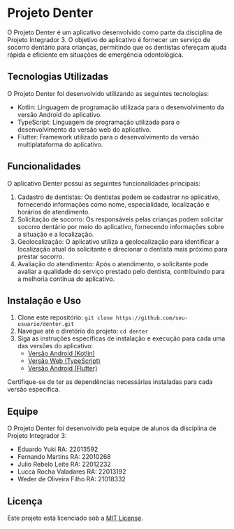 # Projeto Denter



O Projeto Denter é um aplicativo desenvolvido como parte da disciplina de Projeto Integrador 3. O objetivo do aplicativo é fornecer um serviço de socorro dentário para crianças, permitindo que os dentistas ofereçam ajuda rápida e eficiente em situações de emergência odontológica.

## Tecnologias Utilizadas

O Projeto Denter foi desenvolvido utilizando as seguintes tecnologias:

- Kotlin: Linguagem de programação utilizada para o desenvolvimento da versão Android do aplicativo.
- TypeScript: Linguagem de programação utilizada para o desenvolvimento da versão web do aplicativo.
- Flutter: Framework utilizado para o desenvolvimento da versão multiplataforma do aplicativo.

## Funcionalidades

O aplicativo Denter possui as seguintes funcionalidades principais:

1. Cadastro de dentistas: Os dentistas podem se cadastrar no aplicativo, fornecendo informações como nome, especialidade, localização e horários de atendimento.
2. Solicitação de socorro: Os responsáveis pelas crianças podem solicitar socorro dentário por meio do aplicativo, fornecendo informações sobre a situação e a localização.
3. Geolocalização: O aplicativo utiliza a geolocalização para identificar a localização atual do solicitante e direcionar o dentista mais próximo para prestar socorro.
4. Avaliação do atendimento: Após o atendimento, o solicitante pode avaliar a qualidade do serviço prestado pelo dentista, contribuindo para a melhoria contínua do aplicativo.

## Instalação e Uso

1. Clone este repositório: `git clone https://github.com/seu-usuario/denter.git`
2. Navegue até o diretório do projeto: `cd denter`
3. Siga as instruções específicas de instalação e execução para cada uma das versões do aplicativo:
   - [Versão Android (Kotlin)](https://kotlinlang.org/docs/command-line.html)
   - [Versão Web (TypeScript)]([/web/README.md](https://www.typescriptlang.org/download))
   - [Versão Android (Flutter)]([/ios/README.md](https://docs.flutter.dev/get-started/install/windows))

Certifique-se de ter as dependências necessárias instaladas para cada versão específica.

## Equipe

O Projeto Denter foi desenvolvido pela equipe de alunos da disciplina de Projeto Integrador 3:

- Eduardo Yuki RA: 22013592
- Fernando Martins RA: 22010268
- Julio Rebelo Leite RA: 22012232
- Lucca Rocha Valadares RA: 22013192
- Weder de Oliveira Filho RA: 21018332

## Licença

Este projeto está licenciado sob a [MIT License](LICENSE).
